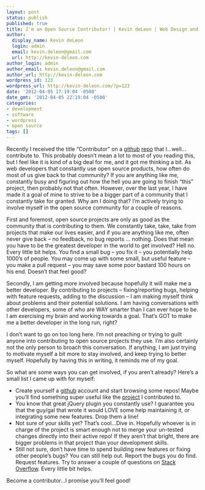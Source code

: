 ```yaml
---
layout: post
status: publish
published: true
title: I'm an Open Source Contributor! | Kevin deLeon | Web Design and Development | New Orleans, LA
author:
  display_name: Kevin deLeon
  login: admin
  email: kevin.deleon@gmail.com
  url: http://kevin-deleon.com
author_login: admin
author_email: kevin.deleon@gmail.com
author_url: http://kevin-deleon.com
wordpress_id: 123
wordpress_url: http://kevin-deleon.com/?p=123
date: '2012-04-05 17:19:04 -0500'
date_gmt: '2012-04-05 22:19:04 -0500'
categories:
- development
- software
- wordpress
- open source
tags: []
---
```

Recently I received the title &ldquo;Contributor&rdquo; on a <a href="https://github.com/" target="_blank">github</a> <a href="https://github.com/veloper/WordPress-Domain-Changer" target="_blank">repo</a> that I&hellip;well&hellip;contribute to. This probably doesn&rsquo;t mean a lot to most of you reading this, but I feel like it is kind of a big deal for me, and it got me thinking a bit. As web developers that constantly use open source products, how often do most of us give back to that community? If you are anything like me, constantly busy and figuring out how the hell you are going to finish &ldquo;this&rdquo; project, then probably not that often. However, over the last year, I have made it a goal of mine to strive to be a bigger part of a community that I constantly take for granted. Why am I doing that? I&rsquo;m actively trying to involve myself in the open source community for a couple of reasons.

First and foremost, open source projects are only as good as the community that is contributing to them. We constantly take, take, take from projects that make our lives easier, and if you are anything like me, often never give back &ndash; no feedback, no bug reports &hellip; nothing. Does that mean you have to be the greatest developer in the world to get involved? Hell no. Every little bit helps. You find a small bug &ndash; you fix it &ndash; you potentially help 1000&rsquo;s of people. You may come up with some small, but useful feature &ndash; you make a pull request &ndash; you may save some poor bastard 100 hours on his end. Doesn&rsquo;t that feel good?

Secondly, I am getting more involved because hopefully it will make me a better developer. By contributing to projects &ndash; fixing/reporting bugs, helping with feature requests, adding to the discussion &ndash; I am making myself think about problems and their potential solutions. I am having conversations with other developers, some of who are WAY smarter than I can ever hope to be. I am exercising my brain and working towards a goal. That&rsquo;s GOT to make me a better developer in the long run, right?

I don&rsquo;t want to go on too long here. I&rsquo;m not preaching or trying to guilt anyone into contributing to open source projects they use. I&rsquo;m also certainly not the only person to broach this conversation. If anything, I am just trying to motivate myself a bit more to stay involved, and keep trying to better myself. Hopefully by having this in writing, it reminds me of my goal. 

So what are some ways you can get involved, if you aren&rsquo;t already? Here&rsquo;s a small list I came up with for myself:

* Create yourself a <a href="https://github.com/" target="_blank">github</a> account and start browsing some repos! Maybe you&rsquo;ll find something super useful like the <a href="https://github.com/veloper/WordPress-Domain-Changer" target="_blank">project</a> I contributed to.
* You know that great jQuery plugin you constantly use? I guarantee you that the guy/gal that wrote it would LOVE some help maintaining it, or integrating some new features. Drop them a line!
* Not sure of your skills yet? That&rsquo;s cool&hellip;Dive in. Hopefully whoever is in charge of the project is smart enough not to merge your un-tested changes directly into their active repo! If they aren&rsquo;t that bright, there are bigger problems in that project than your development skills.
* Still not sure, don&rsquo;t have time to spend building new features or fixing other people&rsquo;s bugs? You can still help out. Report the bugs you do find. Request features. Try to answer a couple of questions on <a href="http://stackoverflow.com/" target="_blank">Stack Overflow</a>. Every little bit helps.

Become a contributor...I promise you&rsquo;ll feel good!